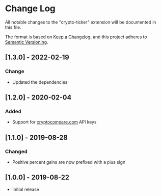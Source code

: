 # Change Log

All notable changes to the "crypto-ticker" extension will be documented in this file.

The format is based on [Keep a Changelog](https://keepachangelog.com/en/1.0.0/),
and this project adheres to [Semantic Versioning](https://semver.org/spec/v2.0.0.html).

## [1.3.0] - 2022-02-19
### Change
- Updated the dependencies

## [1.2.0] - 2020-02-04
### Added
- Support for [cryptocompare.com](https://min-api.cryptocompare.com/documentation) API keys

## [1.1.0] - 2019-08-28
### Changed
- Positive percent gains are now prefixed with a plus sign

## [1.0.0] - 2019-08-22

- Initial release